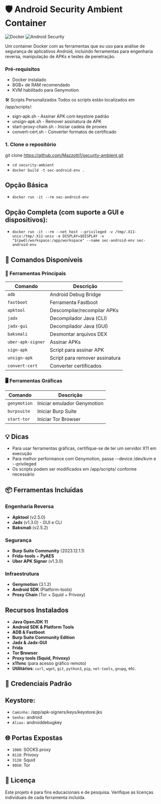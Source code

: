 # 🛡️ Android Security Ambient Container

![Docker](https://img.shields.io/badge/Docker-Container-blue)
![Android Security](https://img.shields.io/badge/Android-Security-brightgreen)

Um container Docker com as ferramentas que eu uso para análise de segurança de aplicativos Android, incluindo ferramentas para engenharia reversa, manipulação de APKs e testes de penetração.

### Pré-requisitos
- Docker instalado
- 8GB+ de RAM recomendado
- KVM habilitado para Genymotion


🛠️ Scripts Personalizados
Todos os scripts estão localizados em /app/scripts/:

- sign-apk.sh - Assinar APK com keystore padrão
- unsign-apk.sh - Remover assinatura de APK
- start-proxy-chain.sh - Iniciar cadeia de proxies
- convert-cert.sh - Converter formatos de certificado

### 1. Clone o repositório

git clone https://github.com/Mazzotti1/security-ambient.git
- `cd security-ambient`
- `docker build -t sec-android-env .`

## Opção Básica
- `docker run -it --rm sec-android-env`

## Opção Completa (com suporte a GUI e dispositivos):
- `docker run -it --rm --net host --privileged -v /tmp/.X11-unix:/tmp/.X11-unix -e DISPLAY=$DISPLAY -v "$(pwd)/workspace:/app/workspace" --name sec-android-env sec-android-env`
## 🔧 Comandos Disponíveis

### 🧰 Ferramentas Principais

| Comando             | Descrição                                |
|---------------------|-------------------------------------------|
| `adb`               | Android Debug Bridge                      |
| `fastboot`          | Ferramenta Fastboot                       |
| `apktool`           | Descompilar/recompilar APKs              |
| `jadx`              | Decompilador Java (CLI)                   |
| `jadx-gui`          | Decompilador Java (GUI)                   |
| `baksmali`          | Desmontar arquivos DEX                    |
| `uber-apk-signer`   | Assinar APKs                              |
| `sign-apk`          | Script para assinar APK                   |
| `unsign-apk`        | Script para remover assinatura            |
| `convert-cert`      | Converter certificados                    |

### 🖥️ Ferramentas Gráficas

| Comando        | Descrição                        |
|----------------|-----------------------------------|
| `genymotion`   | Iniciar emulador Genymotion      |
| `burpsuite`    | Iniciar Burp Suite               |
| `start-tor`    | Iniciar Tor Browser              |

## 💡 Dicas
- Para usar ferramentas gráficas, certifique-se de ter um servidor X11 em execução
- Para melhor performance com Genymotion, passe --device /dev/kvm e --privileged
- Os scripts podem ser modificados em /app/scripts/ conforme necessário

## 📦 Ferramentas Incluídas

### Engenharia Reversa
- **Apktool** (v2.5.0)
- **Jadx** (v1.3.0) - GUI e CLI
- **Baksmali** (v2.5.2)

### Segurança
- **Burp Suite Community** (2023.12.1.1)
- **Frida-tools** + **PyAES**
- **Uber APK Signer** (v1.3.0)

### Infraestrutura
- **Genymotion** (3.1.2)
- **Android SDK** (Platform-tools)
- **Proxy Chain** (Tor + Squid + Privoxy)

## Recursos Instalados

- **Java OpenJDK 11**
- **Android SDK & Platform Tools**
- **ADB & Fastboot**
- **Burp Suite Community Edition**
- **Jadx & Jadx-GUI**
- **Frida**
- **Tor Browser**
- **Proxy tools (Squid, Privoxy)**
- **x11vnc** (para acesso gráfico remoto)
- **Utilitários**: `curl`, `wget`, `git`, `python3`, `pip`, `net-tools`, `gnupg`, etc.

## 🔐 Credenciais Padrão
## Keystore:
- `Caminho:` /app/apk-signers/keys/keystore.jks
- `Senha:` android
- `Alias:` androiddebugkey

## 🌐 Portas Expostas
- `1080`: SOCKS proxy
- `8118`: Privoxy
- `3128`: Squid
- `9050`: Tor

## 📄 Licença
Este projeto é para fins educacionais e de pesquisa. Verifique as licenças individuais de cada ferramenta incluída.

